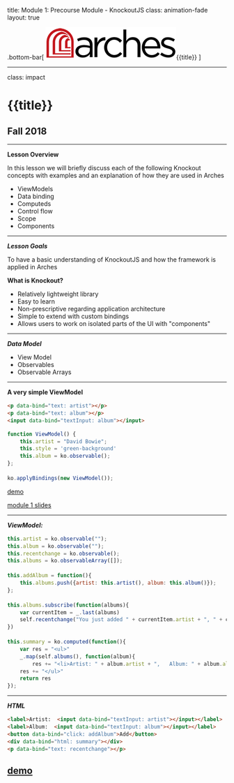 title: Module 1: Precourse Module - KnockoutJS
class: animation-fade
layout: true

<!-- This slide will serve as the base layout for all your slides -->
.bottom-bar[
 ![](images/arches_logo.png){{title}}
]

---

class: impact

# {{title}}
## Fall 2018
---

**Lesson Overview**

In this lesson we will briefly discuss each of the following Knockout concepts with examples and an explanation of how they are used in Arches

- ViewModels
- Data binding
- Computeds
- Control flow
- Scope
- Components


---

***Lesson Goals***

To have a basic understanding of KnockoutJS and how the framework is applied in Arches

**What is Knockout?**
- Relatively lightweight library
- Easy to learn
- Non-prescriptive regarding application architecture
- Simple to extend with custom bindings
- Allows users to work on isolated parts of the UI with "components"  


---

***Data Model***
- View Model
- Observables
- Observable Arrays


---

**A very simple ViewModel**

```html
<p data-bind="text: artist"></p>
<p data-bind="text: album"></p>
<input data-bind="textInput: album"></input>
```

```javascript
function ViewModel() {
    this.artist = "David Bowie";
    this.style = 'green-background'
    this.album = ko.observable();
};

ko.applyBindings(new ViewModel());
```

[demo](demosite/demo1.html)

[module 1 slides](module1.html)

---
***ViewModel:***
```javascript
this.artist = ko.observable("");
this.album = ko.observable("");
this.recentchange = ko.observable();
this.albums = ko.observableArray([]);

this.addAlbum = function(){
    this.albums.push({artist: this.artist(), album: this.album()});
};

this.albums.subscribe(function(albums){
    var currentItem = _.last(albums)
    self.recentchange("You just added " + currentItem.artist + ", " + currentItem.album);
})

this.summary = ko.computed(function(){
    var res = "<ul>"
    _.map(self.albums(), function(album){
        res += "<li>Artist: " + album.artist + ",   Album: " + album.album + "</li>"});
    res += "</ul>"
    return res
});
```

---
***HTML***
```html
<label>Artist:  <input data-bind="textInput: artist"></input></label>
<label>Album:  <input data-bind="textInput: album"></input></label>
<button data-bind="click: addAlbum">Add</button>
<div data-bind="html: summary"></div>
<p data-bind="text: recentchange"></p>
```

[demo](demosite/demo2-bindings.html)
---
